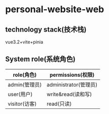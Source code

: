 # personal-website-web

## technology stack(技术栈)

vue3.2+vite+pinia

## System role(系统角色)

| role(角色) | permissions(权限) |
| --- | --- |
| admin(管理员) | administrator(管理员) |
| user(用户) | write&read(读和写) |
| visitor(访客) | read(只读) |

